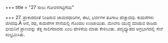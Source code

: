 +++
title = "27 ಸಾಲು ಗೋವಳಿಗಟ್ಟಿಗೆಯ"

+++
27. ಪ್ರಾಕಾರದಂತೆ ನಿಂತಿರುವ ಚಾಮರಧಾರಿಗಳ, ಈಟಿ, ಭರ್ಜಿಗಳ ತೂಗಾಟ ಹೆಚ್ಚಾದವು. ಕುದುರೆಗಳು ಜಿಗಿದವು.À ಆನೆ, ರಥ, ಕುದುರೆಗಳ ಸೇನೆಯಲ್ಲಿ ಗೊಂದಲ ಉಂಟಾಯಿತು. ಮೇಲೇರಿ ಯುದ್ಧ ಮಾಡುವ ರಾಜರು ಭೀಮನಿಗೆ ಪ್ರಾಣವನ್ನು ತೆತ್ತ ಸಾಲಿಗರಾದರು ಎಂಬ ಹೇಳಿಕೆಯ ಮಾತು ಕೇಳಿಬಂತು. ಪದ್ಮವ್ಯೂಹದ ಅಗ್ರಭಾಗದಲ್ಲಿ ಸೇನೆ ಸಂಭ್ರಮಿಸಿತು.